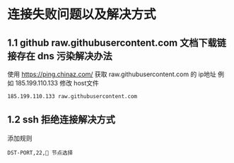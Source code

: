 # 连接失败问题以及解决方式
## 1.1 github raw.githubusercontent.com 文档下载链接存在 dns 污染解决办法
使用 https://ping.chinaz.com/ 获取 raw.githubusercontent.com 的 ip地址 例如 185.199.110.133
修改 host文件
```
185.199.110.133 raw.githubusercontent.com
```
## 1.2 ssh 拒绝连接解决方式
添加规则
```
DST-PORT,22,🚀 节点选择
```
